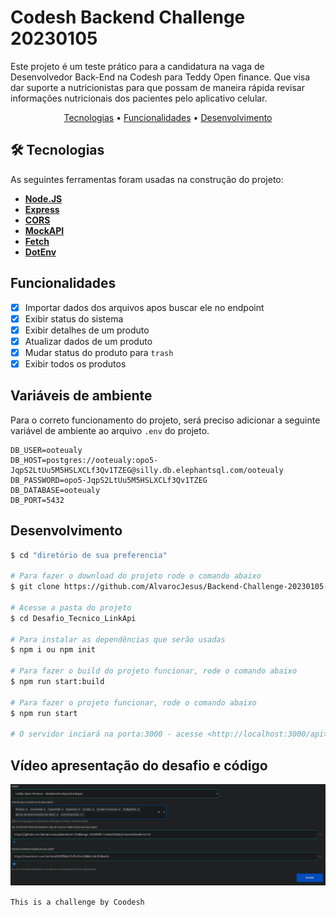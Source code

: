 # Codesh Backend Challenge 20230105

Este projeto é um teste prático para a candidatura na vaga de Desenvolvedor Back-End na Codesh para Teddy Open finance. Que visa dar suporte a nutricionistas para que possam de maneira rápida revisar informações nutricionais dos pacientes pelo aplicativo celular.

<p align="center">
 <a href="#tecnologias">Tecnologias</a> •
 <a href="#Funcionalidades">Funcionalidades</a> •
 <a href="#Desenvolvimento">Desenvolvimento</a>
</p>

## 🛠 Tecnologias

As seguintes ferramentas foram usadas na construção do projeto:

- **[Node.JS](https://nodejs.org/en/)**
- **[Express](https://expressjs.com/)**
- **[CORS](https://expressjs.com/en/resources/middleware/cors.html)**
- **[MockAPI](https://mockapi.io/)**
- **[Fetch](https://nodejs.org/dist/latest-v18.x/docs/api/globals.html#fetch)**
- **[DotEnv](https://github.com/motdotla/dotenv)**

## Funcionalidades

- [x] Importar dados dos arquivos apos buscar ele no endpoint
- [x] Exibir status do sistema
- [x] Exibir detalhes de um produto
- [x] Atualizar dados de um produto
- [x] Mudar status do produto para ``trash``
- [x] Exibir todos os produtos

## Variáveis de ambiente

Para o correto funcionamento do projeto, será preciso adicionar a seguinte variável de ambiente ao arquivo `.env` do projeto.

```.env
DB_USER=ooteualy
DB_HOST=postgres://ooteualy:opo5-JqpS2LtUu5M5HSLXCLf3Qv1TZEG@silly.db.elephantsql.com/ooteualy
DB_PASSWORD=opo5-JqpS2LtUu5M5HSLXCLf3Qv1TZEG
DB_DATABASE=ooteualy
DB_PORT=5432
```

## Desenvolvimento

```bash
$ cd "diretório de sua preferencia"

# Para fazer o download do projeto rode o comando abaixo
$ git clone https://github.com/AlvarocJesus/Backend-Challenge-20230105-Codesh.git

# Acesse a pasta do projeto
$ cd Desafio_Tecnico_LinkApi

# Para instalar as dependências que serão usadas
$ npm i ou npm init

# Para fazer o build do projeto funcionar, rode o comando abaixo
$ npm run start:build

# Para fazer o projeto funcionar, rode o comando abaixo
$ npm run start

# O servidor inciará na porta:3000 - acesse <http://localhost:3000/api>
```

## Vídeo apresentação do desafio e código
[![Watch the video](image.png)](https://www.loom.com/share/9095fb1c7e7b404c9d8b42dc5411ee0a)

```This is a challenge by Coodesh```